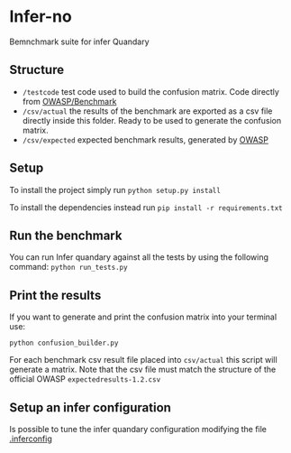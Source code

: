 # Infer-no

Bemnchmark suite for infer Quandary

## Structure

- `/testcode` test code used to build the confusion matrix. Code directly from [OWASP/Benchmark](https://github.com/OWASP/Benchmark)
- `/csv/actual` the results of the benchmark are exported as a csv file directly inside this folder. Ready to be used to generate the confusion matrix.
- `/csv/expected` expected benchmark results, generated by [OWASP](https://github.com/OWASP/Benchmark)

## Setup

To install the project simply run
`python setup.py install`

To install the dependencies instead run
`pip install -r requirements.txt`

## Run the benchmark 

You can run Infer quandary against all the tests by using the following command:
`python run_tests.py `

## Print the results

If you want to generate and print the confusion matrix into your terminal use:

`python confusion_builder.py `

For each benchmark csv result file placed into `csv/actual` this script will generate a matrix.
Note that the csv file must match the structure of the official OWASP `expectedresults-1.2.csv`

## Setup an infer configuration

Is possible to tune the infer quandary configuration modifying the file [.inferconfig](https://github.com/laurab1/Infer-no/blob/master/benchmark/.inferconfig)
